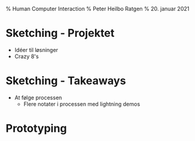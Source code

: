 % Human Computer Interaction
% Peter Heilbo Ratgen
% 20. januar 2021

# Sketching - Projektet
  - Idéer til løsninger
  - Crazy 8's

# Sketching - Takeaways
  - At følge processen
    - Flere notater i processen med lightning demos


# Prototyping
